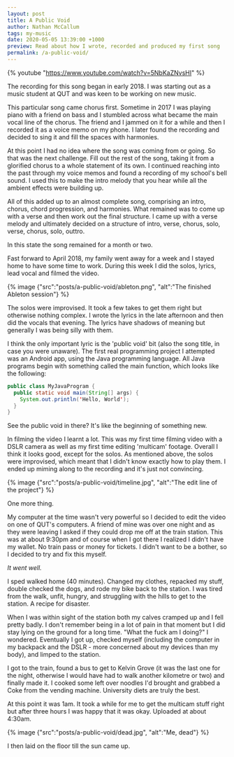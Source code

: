 ```yaml
---
layout: post
title: A Public Void
author: Nathan McCallum
tags: my-music
date: 2020-05-05 13:39:00 +1000
preview: Read about how I wrote, recorded and produced my first song
permalink: /a-public-void/
---
```


{% youtube "https://www.youtube.com/watch?v=5NbKaZNvsHI" %}

The recording for this song began in early 2018.
I was starting out as a music student at QUT and was keen to be working on new music.

This particular song came chorus first.
Sometime in 2017 I was playing piano with a friend on bass and I stumbled across what became the main vocal line of the chorus.
The friend and I jammed on it for a while and then I recorded it as a voice memo on my phone.
I later found the recording and decided to sing it and fill the spaces with harmonies.

At this point I had no idea where the song was coming from or going.
So that was the next challenge.
Fill out the rest of the song, taking it from a glorified chorus to a whole statement of its own.
I continued reaching into the past through my voice memos and found a recording of my school's bell sound.
I used this to make the intro melody that you hear while all the ambient effects were building up.

All of this added up to an almost complete song, comprising an intro, chorus, chord progression, and harmonies.
What remained was to come up with a verse and then work out the final structure.
I came up with a verse melody and ultimately decided on a structure of intro, verse, chorus, solo, verse, chorus, solo, outtro.

In this state the song remained for a month or two.

Fast forward to April 2018, my family went away for a week and I stayed home to have some time to work.
During this week I did the solos, lyrics, lead vocal and filmed the video.

{% image {"src":"posts/a-public-void/ableton.png", "alt":"The finished Ableton session"} %}

The solos were improvised.
It took a few takes to get them right but otherwise nothing complex.
I wrote the lyrics in the late afternoon and then did the vocals that evening.
The lyrics have shadows of meaning but generally I was being silly with them.

I think the only important lyric is the 'public void' bit (also the song title, in case you were unaware).
The first real programming project I attempted was an Android app, using the Java programming language.
All Java programs begin with something called the main function, which looks like the following:

```java
public class MyJavaProgram {
  public static void main(String[] args) {
    System.out.println('Hello, World');
  }
}
```

See the public void in there? It's like the beginning of something new.

In filming the video I learnt a lot.
This was my first time filming video with a DSLR camera as well as my first time editing 'multicam' footage.
Overall I think it looks good, except for the solos.
As mentioned above, the solos were improvised, which meant that I didn't know exactly how to play them.
I ended up miming along to the recording and it's just not convincing.

{% image {"src":"posts/a-public-void/timeline.jpg", "alt":"The edit line of the project"} %}

One more thing.

My computer at the time wasn't very powerful so I decided to edit the video on one of QUT's computers.
A friend of mine was over one night and as they were leaving I asked if they could drop me off at the train station.
This was at about 9:30pm and of course when I got there I realized I didn't have my wallet.
No train pass or money for tickets.
I didn't want to be a bother, so I decided to try and fix this myself.

*It went well.*

I sped walked home (40 minutes).
Changed my clothes, repacked my stuff, double checked the dogs, and rode my bike back to the station.
I was tired from the walk, unfit, hungry, and struggling with the hills to get to the station.
A recipe for disaster.

When I was within sight of the station both my calves cramped up and I fell pretty badly.
I don't remember being in a lot of pain in that moment but I did stay lying on the ground for a long time.
"What the fuck am I doing?" I wondered.
Eventually I got up, checked myself (including the computer in my backpack and the DSLR - more concerned about my devices than my body), and limped to the station.

I got to the train, found a bus to get to Kelvin Grove (it was the last one for the night, otherwise I would have had to walk another kilometre or two) and finally made it.
I cooked some left over noodles I'd brought and grabbed a Coke from the vending machine.
University diets are truly the best.

At this point it was 1am.
It took a while for me to get the multicam stuff right but after three hours I was happy that it was okay.
Uploaded at about 4:30am.

{% image {"src":"posts/a-public-void/dead.jpg", "alt":"Me, dead"} %}

I then laid on the floor till the sun came up.
